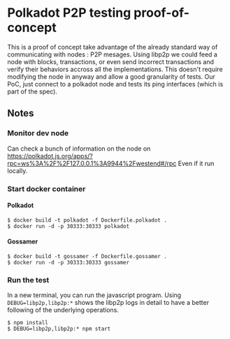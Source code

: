 # Polkadot P2P testing proof-of-concept

This is a proof of concept take advantage of the already standard way of communicating with nodes : P2P mesages. Using libp2p we could feed a node with blocks, transactions, or even send incorrect transactions and verify their behaviors accross all the implementations. This doesn't require modifying the node in anyway and allow a good granularity of tests. Our PoC, just connect to a polkadot node and tests its ping interfaces (which is part of the spec).

## Notes

### Monitor dev node

Can check a bunch of information on the node on https://polkadot.js.org/apps/?rpc=ws%3A%2F%2F127.0.0.1%3A9944%2Fwestend#/rpc
Even if it run locally.

### Start docker container

#### Polkadot
```
$ docker build -t polkadot -f Dockerfile.polkadot .
$ docker run -d -p 30333:30333 polkadot
```

#### Gossamer
```
$ docker build -t gossamer -f Dockerfile.gossamer .
$ docker run -d -p 30333:30333 gossamer
```

### Run the test

In a new terminal, you can run the javascript program. Using `DEBUG=libp2p,libp2p:*` shows the libp2p logs in detail to have a better following of the underlying operations.

```
$ npm install
$ DEBUG=libp2p,libp2p:* npm start
```